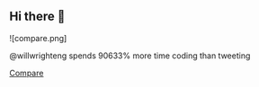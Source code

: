 ## Hi there 👋

<!--
**will-wright-eng/will-wright-eng** is a ✨ _special_ ✨ repository because its `README.md` (this file) appears on your GitHub profile.

Here are some ideas to get you started:

- 🔭 I’m currently working on ...
- 🌱 I’m currently learning ...
- 👯 I’m looking to collaborate on ...
- 🤔 I’m looking for help with ...
- 💬 Ask me about ...
- 📫 How to reach me: ...
- 😄 Pronouns: ...
- ⚡ Fun fact: ...
-->

![compare.png]

@willwrighteng spends 90633% more time coding than tweeting

[Compare](https://shiptalkers.dev/compare?github=will-wright-eng&twitter=willwrighteng)
